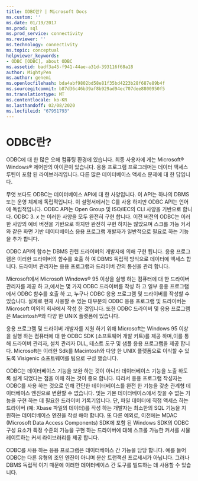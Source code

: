 ```yaml
---
title: ODBC란? | Microsoft Docs
ms.custom: ''
ms.date: 01/19/2017
ms.prod: sql
ms.prod_service: connectivity
ms.reviewer: ''
ms.technology: connectivity
ms.topic: conceptual
helpviewer_keywords:
- ODBC [ODBC], about ODBC
ms.assetid: badf3a45-f941-44ae-a31d-393116f68a18
author: MightyPen
ms.author: genemi
ms.openlocfilehash: bda4abf9802bd58e81f35bd4223b28f687e89b4f
ms.sourcegitcommit: b87d36c46b39af8b929ad94ec707dee8800950f5
ms.translationtype: MT
ms.contentlocale: ko-KR
ms.lasthandoff: 02/08/2020
ms.locfileid: "67951793"
---
```

# <a name="what-is-odbc"></a>ODBC란?
ODBC에 대 한 많은 오해 컴퓨팅 환경에 있습니다. 최종 사용자에 게는 Microsoft® Windows® 제어판의 아이콘이 있습니다. 응용 프로그램 프로그래머는 데이터 액세스 루틴이 포함 된 라이브러리입니다. 다른 많은 데이터베이스 액세스 문제에 대 한 답입니다.  
  
 무엇 보다도 ODBC는 데이터베이스 API에 대 한 사양입니다. 이 API는 하나의 DBMS 또는 운영 체제에 독립적입니다. 이 설명서에서는 C를 사용 하지만 ODBC API는 언어에 독립적입니다. ODBC API는 Open Group 및 ISO/IEC의 CLI 사양을 기반으로 합니다. ODBC 3. *x* 는 이러한 사양을 모두 완전히 구현 합니다. 이전 버전의 ODBC는 이러한 사양의 예비 버전을 기반으로 하지만 완전히 구현 하지는 않았으며 스크롤 가능 커서와 같은 화면 기반 데이터베이스 응용 프로그램 개발자가 일반적으로 필요로 하는 기능을 추가 합니다.  
  
 ODBC API의 함수는 DBMS 관련 드라이버의 개발자에 의해 구현 됩니다. 응용 프로그램은 이러한 드라이버의 함수를 호출 하 여 DBMS 독립적 방식으로 데이터에 액세스 합니다. 드라이버 관리자는 응용 프로그램과 드라이버 간의 통신을 관리 합니다.  
  
 Microsoft에서 Microsoft Windows® 95 이상을 실행 하는 컴퓨터에 대 한 드라이버 관리자를 제공 하 고,에서는 몇 가지 ODBC 드라이버를 작성 하 고 일부 응용 프로그램에서 ODBC 함수를 호출 하 고, 누구나 ODBC 응용 프로그램 및 드라이버를 작성할 수 있습니다. 실제로 현재 사용할 수 있는 대부분의 ODBC 응용 프로그램 및 드라이버는 Microsoft 이외의 회사에서 작성 한 것입니다. 또한 ODBC 드라이버 및 응용 프로그램은 Macintosh®와 다양 한 UNIX 플랫폼에 있습니다.  
  
 응용 프로그램 및 드라이버 개발자를 지원 하기 위해 Microsoft는 Windows 95 이상을 실행 하는 컴퓨터에 대 한 ODBC SDK (소프트웨어 개발 키트)를 제공 하며,이를 통해 드라이버 관리자, 설치 관리자 DLL, 테스트 도구 및 샘플 응용 프로그램을 제공 합니다. Microsoft는 이러한 Sdk를 Macintosh와 다양 한 UNIX 플랫폼으로 이식할 수 있도록 Visigenic 소프트웨어를 팀으로 구성 했습니다.  
  
 ODBC는 데이터베이스 기능을 보완 하는 것이 아니라 데이터베이스 기능을 노출 하도록 설계 되었다는 점을 이해 하는 것이 중요 합니다. 따라서 응용 프로그램 작성자는 ODBC를 사용 하는 것으로 인해 간단한 데이터베이스를 완전 한 기능을 갖춘 관계형 데이터베이스 엔진으로 변환할 수 없습니다. 및는 기본 데이터베이스에서 찾을 수 없는 기능을 구현 하는 데 필요한 드라이버 기록기입니다. 단, 파일 데이터에 직접 액세스 하는 드라이버 (예: Xbase 파일의 데이터)를 작성 하는 개발자는 최소한의 SQL 기능을 지 원하는 데이터베이스 엔진을 작성 해야 합니다. 또 다른 예외로, 이전에는 MDAC (Microsoft Data Access Components) SDK에 포함 된 Windows SDK의 ODBC 구성 요소가 특정 수준의 기능을 구현 하는 드라이버에 대해 스크롤 가능한 커서를 시뮬레이트하는 커서 라이브러리를 제공 합니다.  
  
 ODBC를 사용 하는 응용 프로그램은 데이터베이스 간 기능을 담당 합니다. 예를 들어 ODBC는 다른 유형의 조인 엔진이 아니며 분산 트랜잭션 프로세서가 아닙니다. 그러나 DBMS 독립적 이기 때문에 이러한 데이터베이스 간 도구를 빌드하는 데 사용할 수 있습니다.
